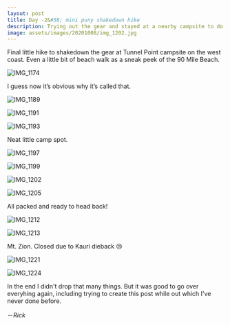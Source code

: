 ```yaml
---
layout: post
title: Day -2&#58; mini puny shakedown hike
description: Trying out the gear and stayed at a nearby campsite to do some final tweaks.
image: assets/images/20201008/img_1202.jpg
---
```


Final little hike to shakedown the gear at Tunnel Point campsite on the west coast. Even a little bit of beach walk as a sneak peek of the 90 Mile Beach.

![IMG_1174](/assets/images/20201008/img_1174.jpg)

I guess now it’s obvious why it’s called that.

![IMG_1189](/assets/images/20201008/img_1189.jpg)

![IMG_1191](/assets/images/20201008/img_1191.jpg)

![IMG_1193](/assets/images/20201008/img_1193.jpg)

Neat little camp spot.

![IMG_1197](/assets/images/20201008/img_1197.jpg)

![IMG_1199](/assets/images/20201008/img_1199.jpg)

![IMG_1202](/assets/images/20201008/img_1202.jpg)

![IMG_1205](/assets/images/20201008/img_1205.jpg)

All packed and ready to head back!

![IMG_1212](/assets/images/20201008/img_1212.jpg)

![IMG_1213](/assets/images/20201008/img_1213.jpg)

Mt. Zion. Closed due to Kauri dieback 😢

![IMG_1221](/assets/images/20201008/img_1221.jpg)

![IMG_1224](/assets/images/20201008/img_1224.jpg)

In the end I didn't drop that many things. But it was good to go over everyhing again, including trying to create this post while out which I've never done before.

－_Rick_

